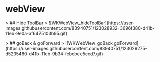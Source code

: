 # webView


<p>
> ## Hide ToolBar
> ![WKWebView_hideToolBar](https://user-images.githubusercontent.com/83940751/123028932-3696f380-d41b-11eb-9e0a-af6475103b95.gif)
</p>

<p>
> ## goBack & goForward
> ![WKWebView_goBack goForward](https://user-images.githubusercontent.com/83940751/123029275-d5235480-d41b-11eb-9b34-fcbcbee5ccd7.gif)
</p>
